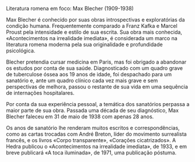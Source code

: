 Literatura romena em foco: Max Blecher (1909-1938)

Max Blecher é conhecido por suas obras introspectivas e exploratórias da condição humana. Frequentemente comparado a Franz Kafka e Marcel Proust pela intensidade e estilo de sua escrita. Sua obra mais conhecida, «Acontecimentos na irrealidade imediata», é considerada um marco na literatura romena moderna pela sua originalidade e profundidade psicológica.

Blecher pretendia cursar medicina em Paris, mas foi obrigado a abandonar os estudos por conta de sua saúde. Diagnosticado com um quadro grave de tuberculose óssea aos 19 anos de idade, foi despachado para um sanatório e, ante um quadro clínico cada vez mais grave e sem perspectivas de melhora, passou o restante de sua vida em uma sequência de internações hospitalares.

Por conta da sua experiência pessoal, a temática dos sanatórios perpassa a maior parte de sua obra. Passada uma década de seu diagnóstico, Max Blecher faleceu em  31 de maio de 1938 com apenas 28 anos.

Os anos de sanatório lhe renderam muitos escritos e correspondências, como as cartas trocadas com André Breton, líder do movimento surrealista francês, e os livros «Corpo transparente», «Corações cicatrizados». A Hedra publicou o «Acontecimentos na irrealidade imediata», de 1933, e em breve publicará «A toca iluminada», de 1971, uma publicação póstuma.
